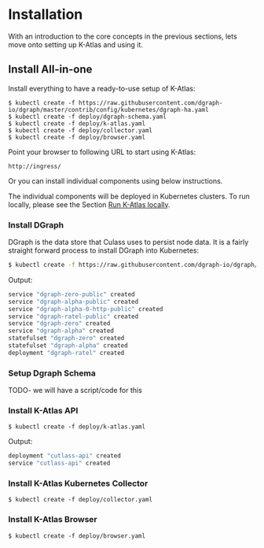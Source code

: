 # Installation

With an introduction to the core concepts in the previous sections, lets move onto setting up K-Atlas and using it.

## Install All-in-one

Install everything to have a ready-to-use setup of K-Atlas:

```text
$ kubectl create -f https://raw.githubusercontent.com/dgraph-io/dgraph/master/contrib/config/kubernetes/dgraph-ha.yaml
$ kubectl create -f deploy/dgraph-schema.yaml
$ kubectl create -f deploy/k-atlas.yaml
$ kubectl create -f deploy/collector.yaml
$ kubectl create -f deploy/browser.yaml
```

Point your browser to following URL to start using K-Atlas:

```text
http://ingress/
```

Or you can install individual components using below instructions. 

The individual components will be deployed in Kubernetes clusters. To run locally, please see the Section [Run K-Atlas locally](run-k-atlas-locally.md).

### Install DGraph

DGraph is the data store that Culass uses to persist node data. It is a fairly straight forward process to install DGraph into Kubernetes:

```bash
$ kubectl create -f https://raw.githubusercontent.com/dgraph-io/dgraph/master/contrib/config/kubernetes/dgraph-ha.yaml
```

Output:

```bash
service "dgraph-zero-public" created
service "dgraph-alpha-public" created
service "dgraph-alpha-0-http-public" created
service "dgraph-ratel-public" created
service "dgraph-zero" created
service "dgraph-alpha" created
statefulset "dgraph-zero" created
statefulset "dgraph-alpha" created
deployment "dgraph-ratel" created
```

### Setup Dgraph Schema

TODO- we will have a script/code for this

### Install K-Atlas API

```text
$ kubectl create -f deploy/k-atlas.yaml
```

Output:

```bash
deployment "cutlass-api" created
service "cutlass-api" created
```

### Install K-Atlas Kubernetes Collector

```text
$ kubectl create -f deploy/collector.yaml
```

### Install K-Atlas Browser

```text
$ kubectl create -f deploy/browser.yaml
```



